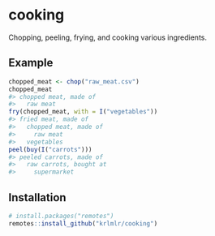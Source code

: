 <!-- README.md is generated from README.Rmd. Please edit that file -->
cooking
=======

Chopping, peeling, frying, and cooking various ingredients.

Example
-------

``` r
chopped_meat <- chop("raw_meat.csv")
chopped_meat
#> chopped meat, made of
#>   raw meat
fry(chopped_meat, with = I("vegetables"))
#> fried meat, made of
#>   chopped meat, made of
#>     raw meat
#>   vegetables
peel(buy(I("carrots")))
#> peeled carrots, made of
#>   raw carrots, bought at
#>     supermarket
```

Installation
------------

``` r
# install.packages("remotes")
remotes::install_github("krlmlr/cooking")
```

